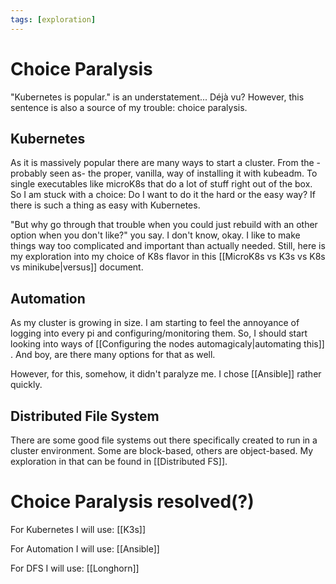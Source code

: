 ```yaml
---
tags: [exploration]
---
```

# Choice Paralysis 
"Kubernetes is popular." is an understatement... Déjà vu? However, this sentence is also a source of my trouble: choice paralysis.

## Kubernetes
As it is massively popular there are many ways to start a cluster. From the -probably seen as- the proper, vanilla, way of installing it with kubeadm. To single executables like microK8s that do a lot of stuff right out of the box. So I am stuck with a choice: Do I want to do it the hard or the easy way? If there is such a thing as easy with Kubernetes.

"But why go through that trouble when you could just rebuild with an other option when you don't like?" you say. I don't know, okay. I like to make things way too complicated and important than actually needed. Still, here is my exploration into my choice of K8s flavor in this [[MicroK8s vs K3s vs K8s vs minikube|versus]] document.

## Automation
As my cluster is growing in size. I am starting to feel the annoyance of logging into every pi and configuring/monitoring them. So, I should start looking into ways of [[Configuring the nodes automagicaly|automating this]] . And boy, are there many options for that as well.

However, for this, somehow, it didn't paralyze me. I chose [[Ansible]] rather quickly.

## Distributed File System
There are some good file systems out there specifically created to run in a cluster environment. Some are block-based, others are object-based. My exploration in that can be found in [[Distributed FS]].

# Choice Paralysis resolved(?)
For Kubernetes I will use: [[K3s]]

For Automation I will use: [[Ansible]]

For DFS I will use: [[Longhorn]]